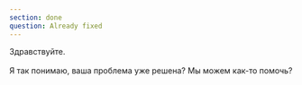 ```yaml
---
section: done
question: Already fixed
---
```

Здравствуйте. <br><br> Я так понимаю, ваша проблема уже решена? Мы можем как-то помочь?